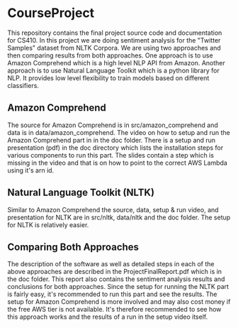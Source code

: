 # CourseProject

This repository contains the final project source code and documentation for CS410. In this project we are doing sentiment analysis for the "Twitter Samples" dataset from NLTK Corpora. We are using two approaches and then comparing results from both approaches. One approach is to use Amazon Comprehend which is a high level NLP API from Amazon. Another approach is to use Natural Language Toolkit which is a python library for NLP. It provides low level flexibility to train models based on different classifiers.

## Amazon Comprehend

The source for Amazon Comprehend is in src/amazon_comprehend and data is in data/amazon_comprehend. The video on how to setup and run the Amazon Comprehend part in in the doc folder. There is a setup and run presentation (pdf) in the doc directory which lists the installation steps for various components to run this part. The slides contain a step which is missing in the video and that is on how to point to the correct AWS Lambda using it's arn id.

## Natural Language Toolkit (NLTK)

Similar to Amazon Comprehend the source, data, setup & run video, and presentation for NLTK are in src/nltk, data/nltk and the doc folder. The setup for NLTK is relatively easier.

## Comparing Both Approaches

The description of the software as well as detailed steps in each of the above approaches are described in the ProjectFinalReport.pdf which is in the doc folder. This report also contains the sentiment analysis results and conclusions for both approaches. Since the setup for running the NLTK part is fairly easy, it's recommended to run this part and see the results. The setup for Amazon Comprehend is more involved and may also cost money if the free AWS tier is not available. It's therefore recommended to see how this approach works and the results of a run in the setup video itself.

